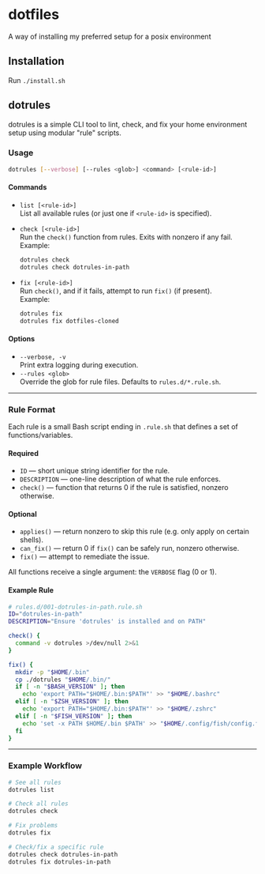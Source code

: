 # dotfiles

A way of installing my preferred setup for a posix environment

## Installation

Run `./install.sh`

## dotrules

dotrules is a simple CLI tool to lint, check, and fix your home environment setup using modular "rule" scripts.

### Usage

```bash
dotrules [--verbose] [--rules <glob>] <command> [<rule-id>]
```

#### Commands

- `list [<rule-id>]`  
  List all available rules (or just one if `<rule-id>` is specified).

- `check [<rule-id>]`  
  Run the `check()` function from rules. Exits with nonzero if any fail.  
  Example:
  ```bash
  dotrules check
  dotrules check dotrules-in-path
  ```

- `fix [<rule-id>]`  
  Run `check()`, and if it fails, attempt to run `fix()` (if present).  
  Example:
  ```bash
  dotrules fix
  dotrules fix dotfiles-cloned
  ```

#### Options

- `--verbose, -v`  
  Print extra logging during execution.
- `--rules <glob>`  
  Override the glob for rule files. Defaults to `rules.d/*.rule.sh`.

---

### Rule Format

Each rule is a small Bash script ending in `.rule.sh` that defines a set of functions/variables.

#### Required

- `ID` — short unique string identifier for the rule.
- `DESCRIPTION` — one-line description of what the rule enforces.
- `check()` — function that returns 0 if the rule is satisfied, nonzero otherwise.

#### Optional

- `applies()` — return nonzero to skip this rule (e.g. only apply on certain shells).
- `can_fix()` — return 0 if `fix()` can be safely run, nonzero otherwise.
- `fix()` — attempt to remediate the issue.

All functions receive a single argument: the `VERBOSE` flag (0 or 1).

#### Example Rule

```bash
# rules.d/001-dotrules-in-path.rule.sh
ID="dotrules-in-path"
DESCRIPTION="Ensure 'dotrules' is installed and on PATH"

check() {
  command -v dotrules >/dev/null 2>&1
}

fix() {
  mkdir -p "$HOME/.bin"
  cp ./dotrules "$HOME/.bin/"
  if [ -n "$BASH_VERSION" ]; then
    echo 'export PATH="$HOME/.bin:$PATH"' >> "$HOME/.bashrc"
  elif [ -n "$ZSH_VERSION" ]; then
    echo 'export PATH="$HOME/.bin:$PATH"' >> "$HOME/.zshrc"
  elif [ -n "$FISH_VERSION" ]; then
    echo 'set -x PATH $HOME/.bin $PATH' >> "$HOME/.config/fish/config.fish"
  fi
}
```

---

### Example Workflow

```bash
# See all rules
dotrules list

# Check all rules
dotrules check

# Fix problems
dotrules fix

# Check/fix a specific rule
dotrules check dotrules-in-path
dotrules fix dotrules-in-path
```
